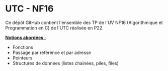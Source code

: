 <h1>UTC - NF16</h1>

Ce dépôt GitHub contient l'ensemble des TP de l'UV NF16 (Algorithmique et Programmation en C) de l'UTC réalisée en P22.

<ins>__Notions abordées :__</ins>

* Fonctions
* Passage par référence et par adresse
* Pointeurs
* Structures de données (listes chainées, piles, files)
